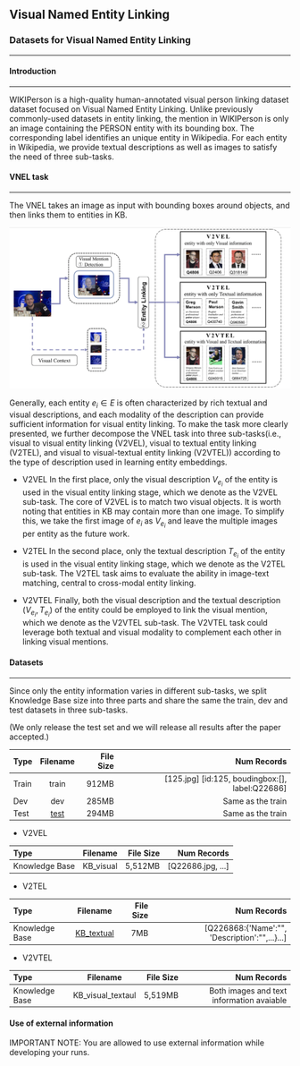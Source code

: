 ## Visual Named Entity Linking
### Datasets for Visual Named Entity Linking
---
#### Introduction
---
WIKIPerson is a high-quality human-annotated visual person linking dataset dataset focused on Visual Named Entity Linking. Unlike previously commonly-used datasets in entity linking, the mention in WIKIPerson is only an image containing the PERSON entity with its bounding box. The corresponding label identifies an unique entity in Wikipedia. For each entity in Wikipedia, we provide textual descriptions as well as images to satisfy the need of three sub-tasks.


#### VNEL task
---
The VNEL takes an image as input with bounding boxes around objects, and then links them to entities in KB. 

![VNEL](VNEL.png)

Generally, each entity $e_i \in E$ is often characterized by rich textual and visual descriptions, and each modality of the description can provide sufficient information for visual entity linking. To make the task more clearly presented, we further decompose the VNEL task into three sub-tasks(i.e., visual to visual entity linking (V2VEL), visual to textual entity linking (V2TEL), and visual to visual-textual entity linking (V2VTEL)) according to the type of description used in learning entity embeddings. 

- V2VEL
In the first place, only the visual description $V_{e_i}$ of the entity is used in the visual entity linking stage, which we denote as the V2VEL sub-task. The core of V2VEL is to match two visual objects. It is worth noting that entities in KB may contain more than one image. To simplify this, we take the first image of $e_i$ as $V_{e_i}$ and leave the multiple images per entity as the future work. 

- V2TEL
In the second place, only the textual description $T_{e_i}$ of the entity is used in the visual entity linking stage, which we denote as the V2TEL sub-task. The V2TEL task aims to evaluate the ability in image-text matching, central to cross-modal entity linking.

- V2VTEL
Finally, both the visual description and the textual description $(V_{e_i}, T_{e_i})$ of the entity could be employed to link the visual mention, which we denote as the V2VTEL sub-task. The V2VTEL task could leverage both textual and visual modality to complement each other in linking visual mentions.


#### Datasets
----
Since only the entity information varies in different sub-tasks, we split Knowledge Base  size into three parts and share the same the train, dev and test datasets in three sub-tasks.

(We only release the test set and we will release all results after the paper accepted.)

| Type  |                           Filename                           | File Size |                                        Num Records |
| :---- | :----------------------------------------------------------: | --------: | -------------------------------------------------: |
| Train |                            train                             |     912MB | [125.jpg]   \[id:125, boudingbox:[], label:Q22686] |
| Dev   |                             dev                              |     285MB |                                  Same as the train |
| Test  | [test](https://1drv.ms/u/s!An1FOVJ0d3wsbYBrnX5ic8MI0dc?e=OYwvnU) |     294MB |                                  Same as the train |

- V2VEL

| Type      | Filename | File Size     | Num Records     |
| :---        |    :----:   |          ---: |          ---: |
| Knowledge Base      | KB_visual | 5,512MB |[Q22686.jpg, ...]|


- V2TEL

| Type      | Filename | File Size     | Num Records     |
| :---        |    :----:   |          ---: |          ---: |
| Knowledge Base      | [KB_textual](https://1drv.ms/u/s!An1FOVJ0d3wsbCxErXSCwwMek1M?e=f46diI) | 7MB |[Q226868:{'Name':"", 'Description':"",...}...]|

- V2VTEL

| Type      | Filename | File Size     | Num Records     |
| :---        |    :----:   |          ---: |          ---: |
| Knowledge Base | KB_visual_textaul | 5,519MB |Both images and text information  avaiable|


#### Use of external information
IMPORTANT NOTE: You are allowed to use external information while developing your runs.

